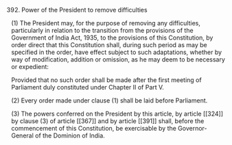 392. Power of the President to remove difficulties

(1) The President may, for the purpose of removing any difficulties, particularly in relation to the transition from the provisions of the Government of India Act, 1935, to the provisions of this Constitution, by order direct that this Constitution shall, during such period as may be specified in the order, have effect subject to such adaptations, whether by way of modification, addition or omission, as he may deem to be necessary or expedient:

Provided that no such order shall be made after the first meeting of Parliament duly constituted under Chapter II of Part V.

(2) Every order made under clause (1) shall be laid before Parliament.

(3) The powers conferred on the President by this article, by article [[324]]  by clause (3) of article [[367]] and by article [[391]] shall, before the commencement of this Constitution, be exercisable by the Governor-General of the Dominion of India.